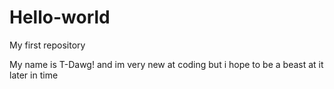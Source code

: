 # Hello-world
My first repository

My name is T-Dawg!
and im very new at coding but i hope to be a beast at it later in time

